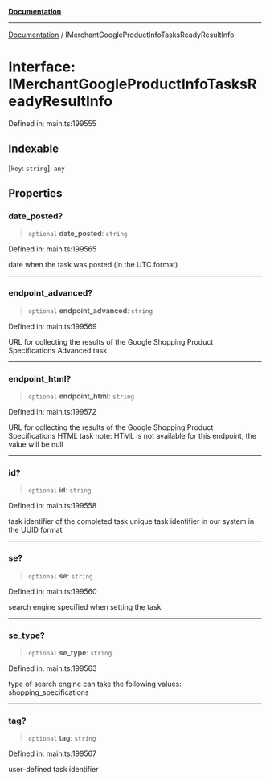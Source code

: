 [**Documentation**](../README.md)

***

[Documentation](../README.md) / IMerchantGoogleProductInfoTasksReadyResultInfo

# Interface: IMerchantGoogleProductInfoTasksReadyResultInfo

Defined in: main.ts:199555

## Indexable

\[`key`: `string`\]: `any`

## Properties

### date\_posted?

> `optional` **date\_posted**: `string`

Defined in: main.ts:199565

date when the task was posted (in the UTC format)

***

### endpoint\_advanced?

> `optional` **endpoint\_advanced**: `string`

Defined in: main.ts:199569

URL for collecting the results of the Google Shopping Product Specifications Advanced task

***

### endpoint\_html?

> `optional` **endpoint\_html**: `string`

Defined in: main.ts:199572

URL for collecting the results of the Google Shopping Product Specifications HTML task
note: HTML is not available for this endpoint, the value will be null

***

### id?

> `optional` **id**: `string`

Defined in: main.ts:199558

task identifier of the completed task
unique task identifier in our system in the UUID format

***

### se?

> `optional` **se**: `string`

Defined in: main.ts:199560

search engine specified when setting the task

***

### se\_type?

> `optional` **se\_type**: `string`

Defined in: main.ts:199563

type of search engine
can take the following values: shopping_specifications

***

### tag?

> `optional` **tag**: `string`

Defined in: main.ts:199567

user-defined task identifier
